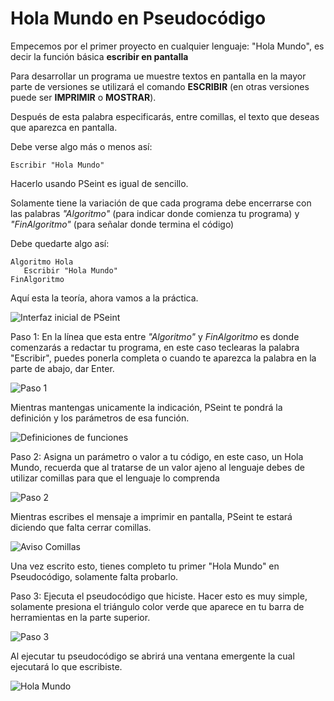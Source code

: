 # Hola Mundo en Pseudocódigo

Empecemos por el primer proyecto en cualquier lenguaje: "Hola Mundo", es decir la función básica **escribir en pantalla**

Para desarrollar un programa ue muestre textos en pantalla en la mayor parte de versiones se utilizará el comando **ESCRIBIR** (en otras versiones puede ser **IMPRIMIR** o **MOSTRAR**).

Después de esta palabra especificarás, entre comillas, el texto que deseas que aparezca en pantalla.

Debe verse algo más o menos así:

~~~pseudocode
Escribir "Hola Mundo"
~~~

Hacerlo usando PSeint es igual de sencillo.

Solamente tiene la variación de que cada programa debe encerrarse con las palabras *"Algoritmo"* (para indicar donde comienza tu programa) y *"FinAlgoritmo"* (para señalar donde termina el código)

Debe quedarte algo así:

 ~~~pseudocode
Algoritmo Hola
    Escribir "Hola Mundo"
FinAlgoritmo
~~~

Aquí esta la teoría, ahora vamos a la práctica.

![Interfaz inicial de PSeint](\media/l1_01.png)

Paso 1: En la línea que esta entre *"Algoritmo"* y *FinAlgoritmo* es donde comenzarás a redactar tu programa, en este caso teclearas la palabra "Escribir", puedes ponerla completa o cuando te aparezca la palabra en la parte de abajo, dar Enter.

![Paso 1](/media/l1_02.png)

Mientras mantengas unicamente la indicación, PSeint te pondrá la definición y los parámetros de esa función.

![Definiciones de funciones](/media/l1_03.png)

Paso 2: Asigna un parámetro o valor a tu código, en este caso, un Hola Mundo, recuerda que al tratarse de un valor ajeno al lenguaje debes de utilizar comillas para que el lenguaje lo comprenda

![Paso 2](/media/l1_04.png)

Mientras escribes el mensaje a imprimir en pantalla, PSeint te estará diciendo que falta cerrar comillas.

![Aviso Comillas](/media/l1_03.png)

Una vez escrito esto, tienes completo tu primer "Hola Mundo" en Pseudocódigo, solamente falta probarlo.

Paso 3: Ejecuta el pseudocódigo que hiciste.
Hacer esto es muy simple, solamente presiona el triángulo color verde que aparece en tu barra de herramientas en la parte superior.

![Paso 3](/media/l1_05.png)

Al ejecutar tu pseudocódigo se abrirá una ventana emergente la cual ejecutará lo que escribiste.

![Hola Mundo](/media/l1_06.png)
